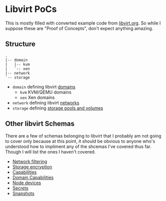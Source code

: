 # Libvirt PoCs

This is mostly filled with converted example code from [libvirt.org](https://libvirt.org).
So while I suppose these are "Proof of Concepts", don't expect anything amazing.

## Structure

```
.
|-- domain
|   |-- kvm
|   `-- xen
|-- network
`-- storage
```

- `domain` defining libvirt [domains](https://libvirt.org/formatdomain.html)
  - `kvm` KVM/QEMU domains
  - `xen` Xen domains
- `network` defining libvirt [networks](https://libvirt.org/formatnetwork.html)
- `storage` defining [storage pools and volumes](https://libvirt.org/formatstorage.html)

## Other libvirt Schemas

There are a few of schemas belonging to libvirt that I probably am not going to
cover only because at this point, it should be obvious to anyone who's
understood how to impliment any of the shcemas I've covered thus far. Though I
will list the ones I haven't covered.

- [Network filtering](https://libvirt.org/formatnwfilter.html)
- [Storage encryption](https://libvirt.org/formatstorageencryption.html)
- [Capabilities](https://libvirt.org/formatcaps.html)
- [Domain Capabilities](https://libvirt.org/formatdomaincaps.html)
- [Node devices](https://libvirt.org/formatnode.html)
- [Secrets](https://libvirt.org/formatsecret.html)
- [Snapshots](https://libvirt.org/formatsnapshot.html)
